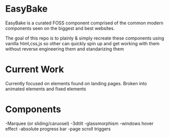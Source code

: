 # EasyBake 

EasyBake is a curated FOSS component comprised of the common modern components seen on the biggest and best websites.

The goal of this repo is to plainly & simply recreate these components using vanilla html,css,js so other can quickly spin up and get working with them without reverse engineering them and standarizing them

# Current Work
Currently focused on elements found on landing pages. Broken into animated elements and fixed elements

# Components
-Marquee (or sliding/caruosel)
-3dtilt
-glassmorphism
-windows hover effect
-absolute progress bar
-page scroll triggers